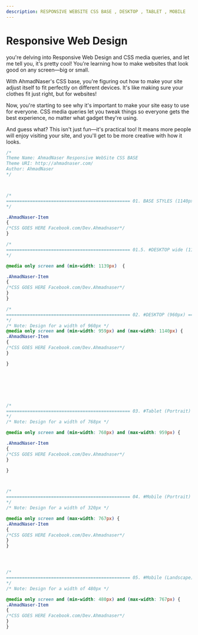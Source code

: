 ```yaml
---
description: RESPONSIVE WEBSITE CSS BASE , DESKTOP , TABLET , MOBILE
---
```


# Responsive Web Design

you're delving into Responsive Web Design and CSS media queries, and let me tell you, it's pretty cool! You're learning how to make websites that look good on any screen—big or small.

With AhmadNaser's CSS base, you're figuring out how to make your site adjust itself to fit perfectly on different devices. It's like making sure your clothes fit just right, but for websites!

Now, you're starting to see why it's important to make your site easy to use for everyone. CSS media queries let you tweak things so everyone gets the best experience, no matter what gadget they're using.

And guess what? This isn't just fun—it's practical too! It means more people will enjoy visiting your site, and you'll get to be more creative with how it looks.

```css
/*
Theme Name: AhmadNaser Responsive WebSite CSS BASE
Theme URI: http://ahmadnaser.com/
Author: AhmadNaser
*/



/*
=============================================== 01. BASE STYLES (1140px) ===============================================
*/

.AhmadNaser-Item
{
/*CSS GOES HERE Facebook.com/Dev.Ahmadnaser*/
}

/*
=============================================== 01.5. #DESKTOP wide (1139+++px) ===============================================
*/

@media only screen and (min-width: 1139px)  {

.AhmadNaser-Item
{
/*CSS GOES HERE Facebook.com/Dev.Ahmadnaser*/
}
}

/*
=============================================== 02. #DESKTOP (960px) ===============================================
*/
/* Note: Design for a width of 960px */
@media only screen and (min-width: 959px) and (max-width: 1140px) {
.AhmadNaser-Item
{
/*CSS GOES HERE Facebook.com/Dev.Ahmadnaser*/
}

}







/*
=============================================== 03. #Tablet (Portrait) ===============================================
*/
/* Note: Design for a width of 768px */

@media only screen and (min-width: 768px) and (max-width: 959px) {

.AhmadNaser-Item
{
/*CSS GOES HERE Facebook.com/Dev.Ahmadnaser*/
}

}



/*
=============================================== 04. #Mobile (Portrait) ===============================================
*/
/* Note: Design for a width of 320px */

@media only screen and (max-width: 767px) {
.AhmadNaser-Item
{
/*CSS GOES HERE Facebook.com/Dev.Ahmadnaser*/
}
}




/*
=============================================== 05. #Mobile (Landscape) ===============================================
*/
/* Note: Design for a width of 480px */

@media only screen and (min-width: 480px) and (max-width: 767px) {
.AhmadNaser-Item
{
/*CSS GOES HERE Facebook.com/Dev.Ahmadnaser*/
}
}
```
